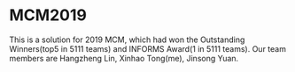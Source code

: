 # MCM2019
This is a solution for 2019 MCM, which had won the Outstanding Winners(top5 in 5111 teams) and INFORMS Award(1 in 5111 teams).
Our team members are Hangzheng Lin, Xinhao Tong(me), Jinsong Yuan.
